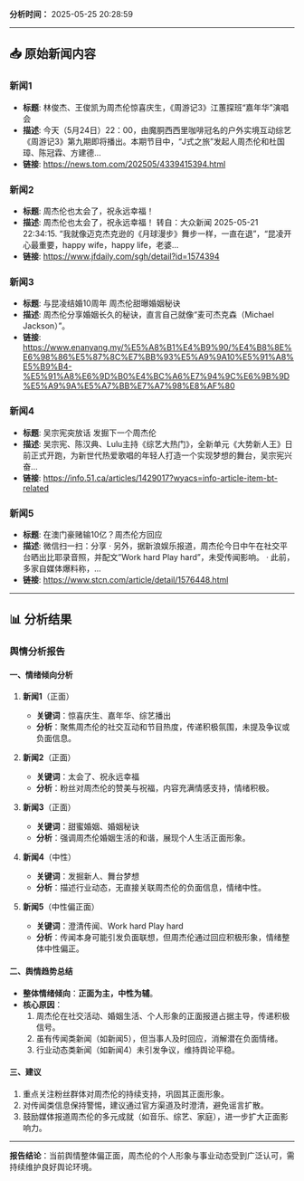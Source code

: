 

**分析时间：** 2025-05-25 20:28:59

---

## 📥 原始新闻内容

### 新闻1
- **标题**: 林俊杰、王俊凯为周杰伦惊喜庆生，《周游记3》江蕙探班“嘉年华”演唱会
- **描述**: 今天（5月24日）22：00，由魔胴西西里咖啡冠名的户外实境互动综艺《周游记3》第九期即将播出。本期节目中，“J式之旅”发起人周杰伦和杜国璋、陈冠霖、方建德...
- **链接**: https://news.tom.com/202505/4339415394.html

### 新闻2
- **标题**: 周杰伦也太会了，祝永远幸福！
- **描述**: 周杰伦也太会了，祝永远幸福！ 转自：大众新闻 2025-05-21 22:34:15. “我就像迈克杰克逊的《月球漫步》舞步一样，一直在退”，“昆凌开心最重要，happy wife，happy life，老婆...
- **链接**: https://www.jfdaily.com/sgh/detail?id=1574394

### 新闻3
- **标题**: 与昆凌结婚10周年 周杰伦甜曝婚姻秘诀
- **描述**: 周杰伦分享婚姻长久的秘诀，直言自己就像“麦可杰克森（Michael Jackson）”。
- **链接**: https://www.enanyang.my/%E5%A8%B1%E4%B9%90/%E4%B8%8E%E6%98%86%E5%87%8C%E7%BB%93%E5%A9%9A10%E5%91%A8%E5%B9%B4-%E5%91%A8%E6%9D%B0%E4%BC%A6%E7%94%9C%E6%9B%9D%E5%A9%9A%E5%A7%BB%E7%A7%98%E8%AF%80

### 新闻4
- **标题**: 吴宗宪突放话 发掘下一个周杰伦
- **描述**: 吴宗宪、陈汉典、Lulu主持《综艺大热门》，全新单元《大势新人王》日前正式开跑，为新世代热爱歌唱的年轻人打造一个实现梦想的舞台，吴宗宪兴奋...
- **链接**: https://info.51.ca/articles/1429017?wyacs=info-article-item-bt-related

### 新闻5
- **标题**: 在澳门豪赌输10亿？周杰伦方回应
- **描述**: 微信扫一扫：分享 · 另外，据新浪娱乐报道，周杰伦今日中午在社交平台晒出比耶录音照，并配文”Work hard Play hard”，未受传闻影响。 · 此前，多家自媒体爆料称，...
- **链接**: https://www.stcn.com/article/detail/1576448.html

---

## 📊 分析结果

### 舆情分析报告  

#### 一、情绪倾向分析  
1. **新闻1**（正面）  
   - **关键词**：惊喜庆生、嘉年华、综艺播出  
   - **分析**：聚焦周杰伦的社交互动和节目热度，传递积极氛围，未提及争议或负面信息。  

2. **新闻2**（正面）  
   - **关键词**：太会了、祝永远幸福  
   - **分析**：粉丝对周杰伦的赞美与祝福，内容充满情感支持，情绪积极。  

3. **新闻3**（正面）  
   - **关键词**：甜蜜婚姻、婚姻秘诀  
   - **分析**：强调周杰伦婚姻生活的和谐，展现个人生活正面形象。  

4. **新闻4**（中性）  
   - **关键词**：发掘新人、舞台梦想  
   - **分析**：描述行业动态，无直接关联周杰伦的负面信息，情绪中性。  

5. **新闻5**（中性偏正面）  
   - **关键词**：澄清传闻、Work hard Play hard  
   - **分析**：传闻本身可能引发负面联想，但周杰伦通过回应积极形象，情绪整体中性偏正。  

#### 二、舆情趋势总结  
- **整体情绪倾向**：**正面为主，中性为辅**。  
- **核心原因**：  
  1. 周杰伦在社交活动、婚姻生活、个人形象的正面报道占据主导，传递积极信号。  
  2. 虽有传闻类新闻（如新闻5），但当事人及时回应，消解潜在负面情绪。  
  3. 行业动态类新闻（如新闻4）未引发争议，维持舆论平稳。  

#### 三、建议  
1. 重点关注粉丝群体对周杰伦的持续支持，巩固其正面形象。  
2. 对传闻类信息保持警惕，建议通过官方渠道及时澄清，避免谣言扩散。  
3. 鼓励媒体报道周杰伦的多元成就（如音乐、综艺、家庭），进一步扩大正面影响力。  

---  
**报告结论**：当前舆情整体偏正面，周杰伦的个人形象与事业动态受到广泛认可，需持续维护良好舆论环境。
